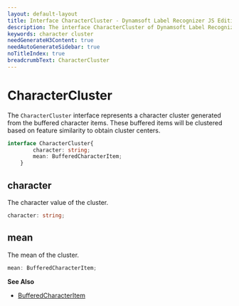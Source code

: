 ```yaml
---
layout: default-layout
title: Interface CharacterCluster - Dynamsoft Label Recognizer JS Edition API Reference
description: The interface CharacterCluster of Dynamsoft Label Recognizer JS edition represents a character cluster generated from the buffered character items. These buffered items will be clustered based on feature similarity to obtain cluster centers.
keywords: character cluster
needGenerateH3Content: true
needAutoGenerateSidebar: true
noTitleIndex: true
breadcrumbText: CharacterCluster
---
```


# CharacterCluster

The `CharacterCluster` interface represents a character cluster generated from the buffered character items. These buffered items will be clustered based on feature similarity to obtain cluster centers.

```typescript
interface CharacterCluster{
        character: string; 
        mean: BufferedCharacterItem; 
    }
```

## character

The character value of the cluster.

```typescript
character: string;  
```

## mean

The mean of the cluster.

```typescript
mean: BufferedCharacterItem; 
```

**See Also**

* [BufferedCharacterItem](./buffered-character-item.md)